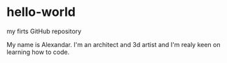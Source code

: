 # hello-world
my firts GitHub repository

My name is Alexandar. I'm an architect and 3d artist and I'm realy keen on learning how to code. 
